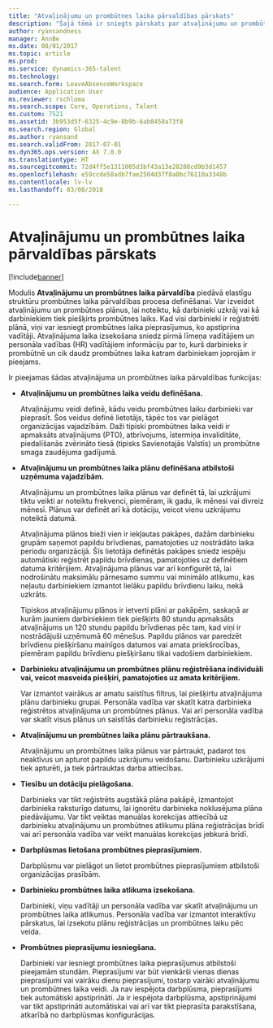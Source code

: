 ```yaml
---
title: "Atvaļinājumu un prombūtnes laika pārvaldības pārskats"
description: "Šajā tēmā ir sniegts pārskats par atvaļinājumu un prombūtnes laika pārvaldības moduli."
author: ryansandness
manager: AnnBe
ms.date: 08/01/2017
ms.topic: article
ms.prod: 
ms.service: dynamics-365-talent
ms.technology: 
ms.search.form: LeaveAbsenceWorkspace
audience: Application User
ms.reviewer: rschloma
ms.search.scope: Core, Operations, Talent
ms.custom: 7521
ms.assetid: 3b953d5f-6325-4c9e-8b9b-6ab0458a73f8
ms.search.region: Global
ms.author: ryansand
ms.search.validFrom: 2017-07-01
ms.dyn365.ops.version: AX 7.0.0
ms.translationtype: HT
ms.sourcegitcommit: 72d4ff5e1311005d3bf43a13e28208cd9b3d1457
ms.openlocfilehash: e59ccde58adb7fae2504d37f8a0bc76110a3348b
ms.contentlocale: lv-lv
ms.lasthandoff: 03/08/2018

---
```

# <a name="leave-and-absence-management-overview"></a>Atvaļinājumu un prombūtnes laika pārvaldības pārskats

[!include[banner](includes/banner.md)]

Modulis **Atvaļinājumu un prombūtnes laika pārvaldība** piedāvā elastīgu struktūru prombūtnes laika pārvaldības procesa definēšanai. Var izveidot atvaļinājumu un prombūtnes plānus, lai noteiktu, kā darbinieki uzkrāj vai kā darbiniekiem tiek piešķirts prombūtnes laiks. Kad visi darbinieki ir reģistrēti plānā, viņi var iesniegt prombūtnes laika pieprasījumus, ko apstiprina vadītāji. Atvaļinājuma laika izsekošana sniedz pirmā līmeņa vadītājiem un personāla vadības (HR) vadītājiem informāciju par to, kurš darbinieks ir prombūtnē un cik daudz prombūtnes laika katram darbiniekam joprojām ir pieejams.  

Ir pieejamas šādas atvaļinājuma un prombūtnes laika pārvaldības funkcijas: 

- **Atvaļinājumu un prombūtnes laika veidu definēšana.**

    Atvaļinājumu veidi definē, kādu veidu prombūtnes laiku darbinieki var pieprasīt. Šos veidus definē lietotājs, tāpēc tos var pielāgot organizācijas vajadzībām. Daži tipiski prombūtnes laika veidi ir apmaksāts atvaļinājums (PTO), atbrīvojums, īstermiņa invaliditāte, piedalīšanās zvērināto tiesā (tipisks Savienotajās Valstīs) un prombūtne smaga zaudējuma gadījumā. 

- **Atvaļinājumu un prombūtnes laika plānu definēšana atbilstoši uzņēmuma vajadzībām.**

    Atvaļinājumu un prombūtnes laika plānus var definēt tā, lai uzkrājumi tiktu veikti ar noteiktu frekvenci, piemēram, ik gadu, ik mēnesi vai divreiz mēnesī. Plānus var definēt arī kā dotāciju, veicot vienu uzkrājumu noteiktā datumā. 

    Atvaļinājuma plānos bieži vien ir iekļautas pakāpes, dažām darbinieku grupām saņemot papildu brīvdienas, pamatojoties uz nostrādāto laika periodu organizācijā. Šīs lietotāja definētās pakāpes sniedz iespēju automātiski reģistrēt papildu brīvdienas, pamatojoties uz definētiem datuma kritērijiem. Atvaļinājuma plānus var arī konfigurēt tā, lai nodrošinātu maksimālu pārnesamo summu vai minimālo atlikumu, kas neļautu darbiniekiem izmantot lielāku papildu brīvdienu laiku, nekā uzkrāts. 

    Tipiskos atvaļinājumu plānos ir ietverti plāni ar pakāpēm, saskaņā ar kurām jauniem darbiniekiem tiek piešķirts 80 stundu apmaksāts atvaļinājums un 120 stundu papildu brīvdienas pēc tam, kad viņi ir nostrādājuši uzņēmumā 60 mēnešus. Papildu plānos var paredzēt brīvdienu piešķiršanu mainīgos datumos vai amata priekšrocības, piemēram papildu brīvdienu piešķiršanu tikai vadošiem darbiniekiem.

- **Darbinieku atvaļinājumu un prombūtnes plānu reģistrēšana individuāli vai, veicot masveida piešķiri, pamatojoties uz amata kritērijiem.**

    Var izmantot vairākus ar amatu saistītus filtrus, lai piešķirtu atvaļinājuma plānu darbinieku grupai. Personāla vadība var skatīt katra darbinieka reģistrētos atvaļinājuma un prombūtnes plānus. Vai arī personāla vadība var skatīt visus plānus un saistītās darbinieku reģistrācijas.

- **Atvaļinājumu un prombūtnes laika plānu pārtraukšana.**

    Atvaļinājumu un prombūtnes laika plānus var pārtraukt, padarot tos neaktīvus un apturot papildu uzkrājumu veidošanu. Darbinieku uzkrājumi tiek apturēti, ja tiek pārtrauktas darba attiecības.  

- **Tiesību un dotāciju pielāgošana.**

    Darbinieks var tikt reģistrēts augstākā plāna pakāpē, izmantojot darbinieka raksturīgo datumu, lai ignorētu darbinieka noklusējuma plāna piedāvājumu. Var tikt veiktas manuālas korekcijas attiecībā uz darbinieku atvaļinājumu un prombūtnes atlikumu plāna reģistrācijas brīdī vai arī personāla vadība var veikt manuālas korekcijas jebkurā brīdī. 

- **Darbplūsmas lietošana prombūtnes pieprasījumiem.**

     Darbplūsmu var pielāgot un lietot prombūtnes pieprasījumiem atbilstoši organizācijas prasībām.  

- **Darbinieku prombūtnes laika atlikuma izsekošana.**

    Darbinieki, viņu vadītāji un personāla vadība var skatīt atvaļinājumu un prombūtnes laika atlikumus. Personāla vadība var izmantot interaktīvu pārskatus, lai izsekotu plānu reģistrācijas un prombūtnes laiku pēc veida. 

- **Prombūtnes pieprasījumu iesniegšana.**

    Darbinieki var iesniegt prombūtnes laika pieprasījumus atbilstoši pieejamām stundām. Pieprasījumi var būt vienkārši vienas dienas pieprasījumi vai vairāku dienu pieprasījumi, tostarp vairāki atvaļinājumu un prombūtnes laika veidi. Ja nav iespējota darbplūsma, pieprasījumi tiek automātiski apstiprināti. Ja ir iespējota darbplūsma, apstiprinājumi var tikt apstiprināti automātiskai vai arī var tikt pieprasīta parakstīšana, atkarībā no darbplūsmas konfigurācijas.

